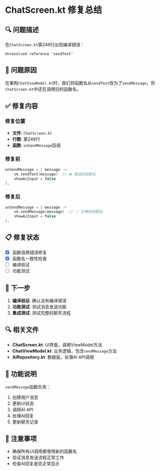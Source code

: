 # ChatScreen.kt 修复总结

## 🔍 问题描述

在`ChatScreen.kt`第246行出现编译错误：
```
Unresolved reference 'sendText'
```

## 🔧 问题原因

在重构`ChatViewModel.kt`时，我们将函数名从`sendText`改为了`sendMessage`，但`ChatScreen.kt`中还在调用旧的函数名。

## ✅ 修复内容

### 修复位置
- **文件**: `ChatScreen.kt`
- **行数**: 第246行
- **函数**: `onSendMessage`回调

### 修复前
```kotlin
onSendMessage = { message -> 
    vm.sendText(message)  // ❌ 错误的函数名
    showAiInput = false
},
```

### 修复后
```kotlin
onSendMessage = { message -> 
    vm.sendMessage(message)  // ✅ 正确的函数名
    showAiInput = false
},
```

## 📋 修复状态

- [x] 函数调用错误修复
- [x] 函数名一致性检查
- [ ] 编译验证
- [ ] 功能测试

## 🎯 下一步

1. **编译验证**: 确认没有编译错误
2. **功能测试**: 测试消息发送功能
3. **集成测试**: 测试完整的聊天流程

## 🔍 相关文件

- **ChatScreen.kt**: UI界面，调用ViewModel方法
- **ChatViewModel.kt**: 业务逻辑，包含`sendMessage`方法
- **AiRepository.kt**: 数据层，处理AI API调用

## 📱 功能说明

`sendMessage`函数负责：
1. 创建用户消息
2. 更新UI状态
3. 调用AI API
4. 处理AI回复
5. 更新聊天记录

## 🚨 注意事项

- 确保所有UI调用都使用新的函数名
- 验证消息发送流程正常工作
- 检查AI回复是否正常显示
